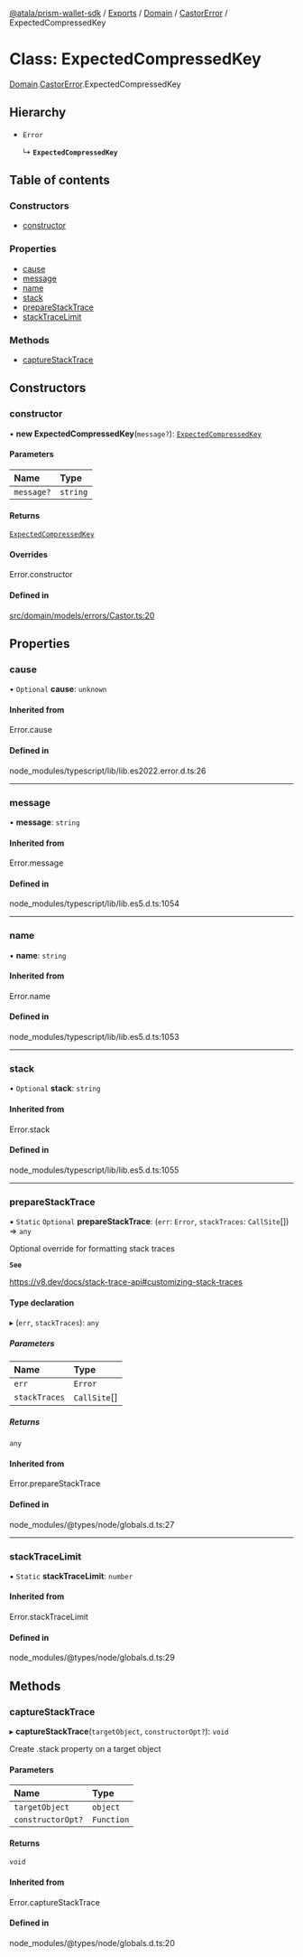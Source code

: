 [@atala/prism-wallet-sdk](../README.md) / [Exports](../modules.md) / [Domain](../modules/Domain.md) / [CastorError](../modules/Domain.CastorError.md) / ExpectedCompressedKey

# Class: ExpectedCompressedKey

[Domain](../modules/Domain.md).[CastorError](../modules/Domain.CastorError.md).ExpectedCompressedKey

## Hierarchy

- `Error`

  ↳ **`ExpectedCompressedKey`**

## Table of contents

### Constructors

- [constructor](Domain.CastorError.ExpectedCompressedKey.md#constructor)

### Properties

- [cause](Domain.CastorError.ExpectedCompressedKey.md#cause)
- [message](Domain.CastorError.ExpectedCompressedKey.md#message)
- [name](Domain.CastorError.ExpectedCompressedKey.md#name)
- [stack](Domain.CastorError.ExpectedCompressedKey.md#stack)
- [prepareStackTrace](Domain.CastorError.ExpectedCompressedKey.md#preparestacktrace)
- [stackTraceLimit](Domain.CastorError.ExpectedCompressedKey.md#stacktracelimit)

### Methods

- [captureStackTrace](Domain.CastorError.ExpectedCompressedKey.md#capturestacktrace)

## Constructors

### constructor

• **new ExpectedCompressedKey**(`message?`): [`ExpectedCompressedKey`](Domain.CastorError.ExpectedCompressedKey.md)

#### Parameters

| Name | Type |
| :------ | :------ |
| `message?` | `string` |

#### Returns

[`ExpectedCompressedKey`](Domain.CastorError.ExpectedCompressedKey.md)

#### Overrides

Error.constructor

#### Defined in

[src/domain/models/errors/Castor.ts:20](https://github.com/hyperledger/identus-edge-agent-sdk-ts/blob/1a3abf65a2f89b4ecd0f28af600329805573d6fc/src/domain/models/errors/Castor.ts#L20)

## Properties

### cause

• `Optional` **cause**: `unknown`

#### Inherited from

Error.cause

#### Defined in

node_modules/typescript/lib/lib.es2022.error.d.ts:26

___

### message

• **message**: `string`

#### Inherited from

Error.message

#### Defined in

node_modules/typescript/lib/lib.es5.d.ts:1054

___

### name

• **name**: `string`

#### Inherited from

Error.name

#### Defined in

node_modules/typescript/lib/lib.es5.d.ts:1053

___

### stack

• `Optional` **stack**: `string`

#### Inherited from

Error.stack

#### Defined in

node_modules/typescript/lib/lib.es5.d.ts:1055

___

### prepareStackTrace

▪ `Static` `Optional` **prepareStackTrace**: (`err`: `Error`, `stackTraces`: `CallSite`[]) => `any`

Optional override for formatting stack traces

**`See`**

https://v8.dev/docs/stack-trace-api#customizing-stack-traces

#### Type declaration

▸ (`err`, `stackTraces`): `any`

##### Parameters

| Name | Type |
| :------ | :------ |
| `err` | `Error` |
| `stackTraces` | `CallSite`[] |

##### Returns

`any`

#### Inherited from

Error.prepareStackTrace

#### Defined in

node_modules/@types/node/globals.d.ts:27

___

### stackTraceLimit

▪ `Static` **stackTraceLimit**: `number`

#### Inherited from

Error.stackTraceLimit

#### Defined in

node_modules/@types/node/globals.d.ts:29

## Methods

### captureStackTrace

▸ **captureStackTrace**(`targetObject`, `constructorOpt?`): `void`

Create .stack property on a target object

#### Parameters

| Name | Type |
| :------ | :------ |
| `targetObject` | `object` |
| `constructorOpt?` | `Function` |

#### Returns

`void`

#### Inherited from

Error.captureStackTrace

#### Defined in

node_modules/@types/node/globals.d.ts:20
